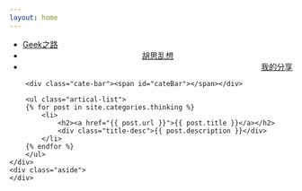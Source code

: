```yaml
---
layout: home
---
```


<div class="index-content thinking">
    <div class="section">
        <ul class="artical-cate">
            <li><a href="/"><span>Geek之路</span></a></li>
            <li class="on" style="text-align:center"><a href="/thinking"><span>胡思乱想</span></a></li>
            <li style="text-align:right"><a href="/share"><span>我的分享</span></a></li>
        </ul>

        <div class="cate-bar"><span id="cateBar"></span></div>

        <ul class="artical-list">
        {% for post in site.categories.thinking %}
            <li>
                <h2><a href="{{ post.url }}">{{ post.title }}</a></h2>
                <div class="title-desc">{{ post.description }}</div>
            </li>
        {% endfor %}
        </ul>
    </div>
    <div class="aside">
    </div>
</div>
